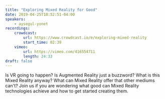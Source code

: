 ```yaml
---
title: "Exploring Mixed Reality for Good"
date: 2019-04-25T18:52:51-04:00
speakers:
    - aysegul-yonet
recordings:
    crowdcast:
        url: https://www.crowdcast.io/e/exploring-mixed-reality
        start_time: 02:39
    vimeo:
        url: https://vimeo.com/416554711
        length: 24:33
draft: false
---
```


Is VR going to happen? Is Augmented Reality just a buzzword? What is this Mixed Reality anyway? What can Mixed Reality offer that other mediums can't? Join us if you are wondering what good can Mixed Reality technologies achieve and how to get started creating them.